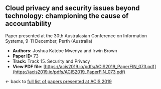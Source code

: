## Cloud privacy and security issues beyond technology: championing the cause of accountability

Paper presented at the 30th Australasian Conference on Information Systems, 9-11 December, Perth (Australia)
- **Authors:** Joshua Katebe Mwenya and Irwin Brown
- **Paper ID:** 73
- **Track:** Track 15. Security and Privacy
- **View PDF file**: [https://acis2019.io/pdfs/ACIS2019_PaperFIN_073.pdf](https://acis2019.io/pdfs/ACIS2019_PaperFIN_073.pdf)

&larr; back to [full list of papers presented at ACIS 2019](https://acis2019.io/)